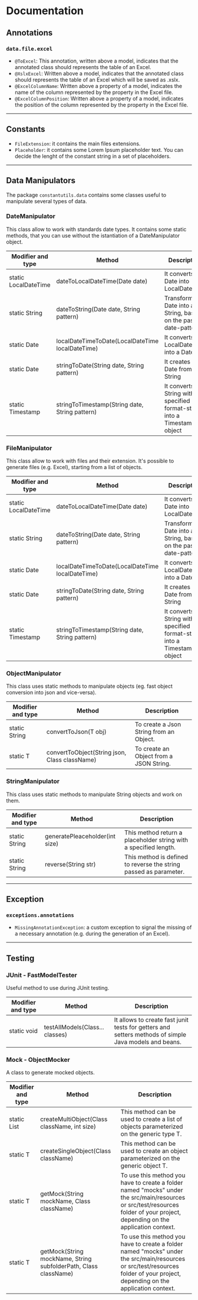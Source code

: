 # Documentation

## Annotations
### `data.file.excel`
* `@ToExcel`: This annotation, written above a model, indicates that the annotated class should represents the table of an Excel.
* `@XslxExcel`: Written above a model, indicates that the annotated class should represents the table of an Excel which will be saved as .xslx.
* `@ExcelColumnName`: Written above a property of a model, indicates the name of the column represented by the property in the Excel file.
* `@ExcelColumnPosition`: Written above a property of a model, indicates the position of the column represented by the property in the Excel file.

<hr style="border: none; border-top: 1px solid #e9e9e9; margin-bottom: 10px;">

## Constants
* `FileExtension`: it contains the main files extensions.
* `Placeholder`: it contains some Lorem Ipsum placeholder text. You can decide the lenght of the constant string in a set of placeholders.

<hr style="border: none; border-top: 1px solid #e9e9e9; margin-bottom: 10px;">

## Data Manipulators
The package `constantutils.data` contains some classes useful to manipulate several types of data.

### DateManipulator
This class allow to work with standards date types. It contains some static methods, that you can use without the istantiation of a DateManipulator object.

| Modifier and type    | Method                                           | Description                                                              |
|----------------------|--------------------------------------------------|--------------------------------------------------------------------------|
| static LocalDateTime | dateToLocalDateTime(Date date)                   | It converts a Date into LocalDateTime                                    |
| static String        | dateToString(Date date, String pattern)          | Transform a Date into a String, based on the passed date-pattern         |
| static Date          | localDateTimeToDate(LocalDateTime localDateTime) | It converts a LocalDateTime into a Date.                                 |
| static Date          | stringToDate(String date, String pattern)        | It creates a Date from a String                                          |
| static Timestamp     | stringToTimestamp(String date, String pattern)   | It converts a String with specified format-style into a Timestamp object |

### FileManipulator
This class allow to work with files and their extension. It's possible to generate files (e.g. Excel), starting from a list of objects.

| Modifier and type    | Method                                           | Description                                                              |
|----------------------|--------------------------------------------------|--------------------------------------------------------------------------|
| static LocalDateTime | dateToLocalDateTime(Date date)                   | It converts a Date into LocalDateTime                                    |
| static String        | dateToString(Date date, String pattern)          | Transform a Date into a String, based on the passed date-pattern         |
| static Date          | localDateTimeToDate(LocalDateTime localDateTime) | It converts a LocalDateTime into a Date.                                 |
| static Date          | stringToDate(String date, String pattern)        | It creates a Date from a String                                          |
| static Timestamp     | stringToTimestamp(String date, String pattern)   | It converts a String with specified format-style into a Timestamp object |

### ObjectManipulator
This class uses static methods to manipulate objects (eg. fast object conversion into json and vice-versa).

| Modifier and type | Method                                        | Description                             |
|-------------------|-----------------------------------------------|-----------------------------------------|
| static String     | convertToJson(T obj)                          | To create a Json String from an Object. |
| static T          | convertToObject(String json, Class className) | To create an Object from a JSON String. |

### StringManipulator
This class uses static methods to manipulate String objects and work on them.

| Modifier and type | Method                         | Description                                                       |
|-------------------|--------------------------------|-------------------------------------------------------------------|
| static String     | generatePleaceholder(int size) | This method return a placeholder string with a specified length.  |
| static String     | reverse(String str)            | This method is defined to reverse the string passed as parameter. |

<hr style="border: none; border-top: 1px solid #e9e9e9; margin-bottom: 10px;">

## Exception
### `exceptions.annotations`
* `MissingAnnotationException`: a custom exception to signal the missing of a necessary annotation (e.g. during the generation of an Excel).

<hr style="border: none; border-top: 1px solid #e9e9e9; margin-bottom: 10px;">

## Testing
### JUnit - FastModelTester
Useful method to use during JUnit testing.

| Modifier and type | Method                          | Description                                                                                           |
|-------------------|---------------------------------|-------------------------------------------------------------------------------------------------------|
| static void       | testAllModels(Class... classes) | It allows to create fast junit tests for getters and setters methods of simple Java models and beans. |

### Mock - ObjectMocker
A class to generate mocked objects.

| Modifier and type | Method                                                          | Description                                                                                                                                                                   |
|-------------------|-----------------------------------------------------------------|-------------------------------------------------------------------------------------------------------------------------------------------------------------------------------|
| static List       | createMultiObject(Class className, int size)                    | This method can be used to create a list of objects parameterized on the generic type T.                                                                                      |
| static T          | createSingleObject(Class className)                             | This method can be used to create an object parameterized on the generic object T.                                                                                            |
| static T          | getMock(String mockName, Class className)                       | To use this method you have to create a folder named "mocks" under the src/main/resources or src/test/resources folder of your project, depending on the application context. |
| static T          | getMock(String mockName, String subfolderPath, Class className) | To use this method you have to create a folder named "mocks" under the src/main/resources or src/test/resources folder of your project, depending on the application context. |